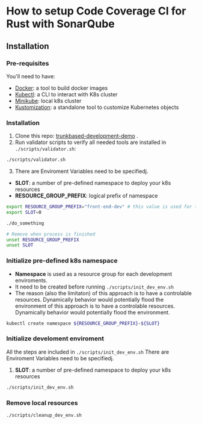 # How to setup Code Coverage CI for Rust with SonarQube

Installation
------------
### Pre-requisites
You'll need to have:
- [Docker](https://www.docker.com/products/docker-desktop/): a tool to build docker images
- [Kubectl](https://kubernetes.io/docs/reference/kubectl/): a CLI to interact with K8s cluster
- [Minikube](https://minikube.sigs.k8s.io/docs/): local k8s cluster
- [Kustomization](https://kubernetes.io/docs/tasks/manage-kubernetes-objects/kustomization/): a standalone tool to customize Kubernetes objects

### Installation
1. Clone this repo: [trunkbased-development-demo](https://github.com/thanhtan541/trunkbased-development-demo) .
2. Run validator scripts to verify all needed tools are installed in `./scripts/validator.sh`:
```bash
./scripts/validator.sh
```
3. There are Enviroment Variables need to be specifiedj.
  - **SLOT**: a number of pre-defined namespace to deploy your k8s resources
  - **RESOURCE_GROUP_PREFIX**: logical prefix of namespace
```bash
export RESOURCE_GROUP_PREFIX="front-end-dev" # this value is used for this demo
export SLOT=0

./do_something

# Remove when process is finished
unset RESOURCE_GROUP_PREFIX
unset SLOT
```

### Initialize pre-defined k8s namespace
- **Namespace** is used as a resource group for each development enviroments.
- It need to be created before running `./scripts/init_dev_env.sh`
- The reason (also the limitaton) of this approach is to have a controlable resources. Dynamically behavior would potentially flood the environment of this approach is to have a controlable resources. Dynamically behavior would potentially flood the environment.

```bash
kubectl create namespace ${RESOURCE_GROUP_PREFIX}-${SLOT}
```

### Initialize develoment enviroment
All the steps are included in `./scripts/init_dev_env.sh`
There are Enviroment Variables need to be specifiedj.
1. **SLOT**: a number of pre-defined namespace to deploy your k8s resources

```bash
./scripts/init_dev_env.sh
```

### Remove local resources
```bash
./scripts/cleanup_dev_env.sh
```
